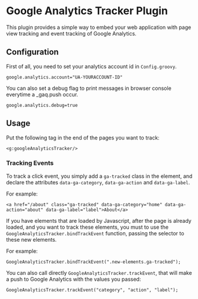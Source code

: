 # Google Analytics Tracker Plugin

This plugin provides a simple way to embed your web application with page view tracking and event tracking of Google Analytics.

## Configuration

First of all, you need to set your analytics account id in `Config.groovy`.

	google.analytics.account="UA-YOURACCOUNT-ID"

You can also set a debug flag to print messages in browser console everytime a _gaq.push occur.

	google.analytics.debug=true

## Usage

Put the following tag in the end of the pages you want to track:

    <g:googleAnalyticsTracker/>

### Tracking Events

To track a click event, you simply add a `ga-tracked` class in the element, and declare the attributes `data-ga-category`, `data-ga-action` and `data-ga-label`.

For example:

    <a href="/about" class="ga-tracked" data-ga-category="home" data-ga-action="about" data-ga-label="label">About</a>

If you have elements that are loaded by Javascript, after the page is already loaded, and you want to track these elements, you must to use the `GoogleAnalyticsTracker.bindTrackEvent` function, passing the selector to these new elements.

For example:

    GoogleAnalyticsTracker.bindTrackEvent(".new-elements.ga-tracked");

You can also call directly `GoogleAnalyticsTracker.trackEvent`, that will make a push to Google Analytics with the values you passed:

    GoogleAnalyticsTracker.trackEvent("category", "action", "label");